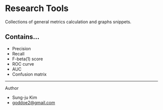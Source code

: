 # Research Tools

Collections of general metrics calculation and graphs snippets.

## Contains...

+ Precision
+ Recall
+ F-beta(1) score
+ ROC curve
+ AUC
+ Confusion matrix

- - -
Author
+ Sung-ju Kim
+ goddoe2@gmail.com
